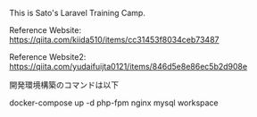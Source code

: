 This is Sato's Laravel Training Camp.

Reference Website: 
https://qiita.com/kiida510/items/cc31453f8034ceb73487


Reference Website2: 
https://qiita.com/yudaifuijta0121/items/846d5e8e86ec5b2d908e



開発環境構築のコマンドは以下

docker-compose up -d php-fpm nginx mysql workspace

